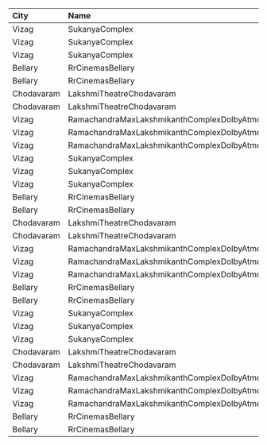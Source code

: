 | City       | Name                                                |  Time | Type          | Price | Capacity | Booked |
| :--------- | :-------------------------------------------------- | ----: | :------------ | ----: | -------: | -----: |
| Vizag      | SukanyaComplex                                      | 10:30 | Balcony       |  112₹ |      259 |    130 |
| Vizag      | SukanyaComplex                                      | 10:30 | FirstClass    |   67₹ |      124 |     62 |
| Vizag      | SukanyaComplex                                      | 10:30 | SecondClass   |   44₹ |       96 |     96 |
| Bellary    | RrCinemasBellary                                    | 11:00 | Gold          |  150₹ |       86 |     42 |
| Bellary    | RrCinemasBellary                                    | 11:00 | Silver        |  100₹ |       86 |      0 |
| Chodavaram | LakshmiTheatreChodavaram                            | 11:00 | UpperClass    |  100₹ |      378 |    378 |
| Chodavaram | LakshmiTheatreChodavaram                            | 11:00 | MiddleClass   |   60₹ |       30 |     30 |
| Vizag      | RamachandraMaxLakshmikanthComplexDolbyAtmosGajuwaka | 11:30 | ReservedClass |  112₹ |      216 |    101 |
| Vizag      | RamachandraMaxLakshmikanthComplexDolbyAtmosGajuwaka | 11:30 | FirstClass    |   67₹ |      102 |     87 |
| Vizag      | RamachandraMaxLakshmikanthComplexDolbyAtmosGajuwaka | 11:30 | SecondClass   |   44₹ |       80 |     43 |
| Vizag      | SukanyaComplex                                      | 13:45 | Balcony       |  112₹ |      259 |    130 |
| Vizag      | SukanyaComplex                                      | 13:45 | FirstClass    |   67₹ |      124 |     62 |
| Vizag      | SukanyaComplex                                      | 13:45 | SecondClass   |   44₹ |       96 |     96 |
| Bellary    | RrCinemasBellary                                    | 14:00 | Gold          |  150₹ |       86 |     42 |
| Bellary    | RrCinemasBellary                                    | 14:00 | Silver        |  100₹ |       86 |      0 |
| Chodavaram | LakshmiTheatreChodavaram                            | 14:30 | UpperClass    |  100₹ |      378 |    378 |
| Chodavaram | LakshmiTheatreChodavaram                            | 14:30 | MiddleClass   |   60₹ |       30 |     30 |
| Vizag      | RamachandraMaxLakshmikanthComplexDolbyAtmosGajuwaka | 14:30 | ReservedClass |  112₹ |      216 |    101 |
| Vizag      | RamachandraMaxLakshmikanthComplexDolbyAtmosGajuwaka | 14:30 | FirstClass    |   67₹ |      102 |     86 |
| Vizag      | RamachandraMaxLakshmikanthComplexDolbyAtmosGajuwaka | 14:30 | SecondClass   |   44₹ |       80 |     43 |
| Bellary    | RrCinemasBellary                                    | 17:00 | Gold          |  150₹ |       86 |     42 |
| Bellary    | RrCinemasBellary                                    | 17:00 | Silver        |  100₹ |       86 |      0 |
| Vizag      | SukanyaComplex                                      | 17:45 | Balcony       |  112₹ |      259 |    130 |
| Vizag      | SukanyaComplex                                      | 17:45 | FirstClass    |   67₹ |      124 |     62 |
| Vizag      | SukanyaComplex                                      | 17:45 | SecondClass   |   44₹ |       96 |     96 |
| Chodavaram | LakshmiTheatreChodavaram                            | 18:30 | UpperClass    |  100₹ |      378 |    378 |
| Chodavaram | LakshmiTheatreChodavaram                            | 18:30 | MiddleClass   |   60₹ |       30 |     30 |
| Vizag      | RamachandraMaxLakshmikanthComplexDolbyAtmosGajuwaka | 18:30 | ReservedClass |  112₹ |      216 |    101 |
| Vizag      | RamachandraMaxLakshmikanthComplexDolbyAtmosGajuwaka | 18:30 | FirstClass    |   67₹ |      102 |     86 |
| Vizag      | RamachandraMaxLakshmikanthComplexDolbyAtmosGajuwaka | 18:30 | SecondClass   |   44₹ |       80 |     43 |
| Bellary    | RrCinemasBellary                                    | 19:30 | Gold          |  150₹ |       86 |     42 |
| Bellary    | RrCinemasBellary                                    | 19:30 | Silver        |  100₹ |       86 |      0 |